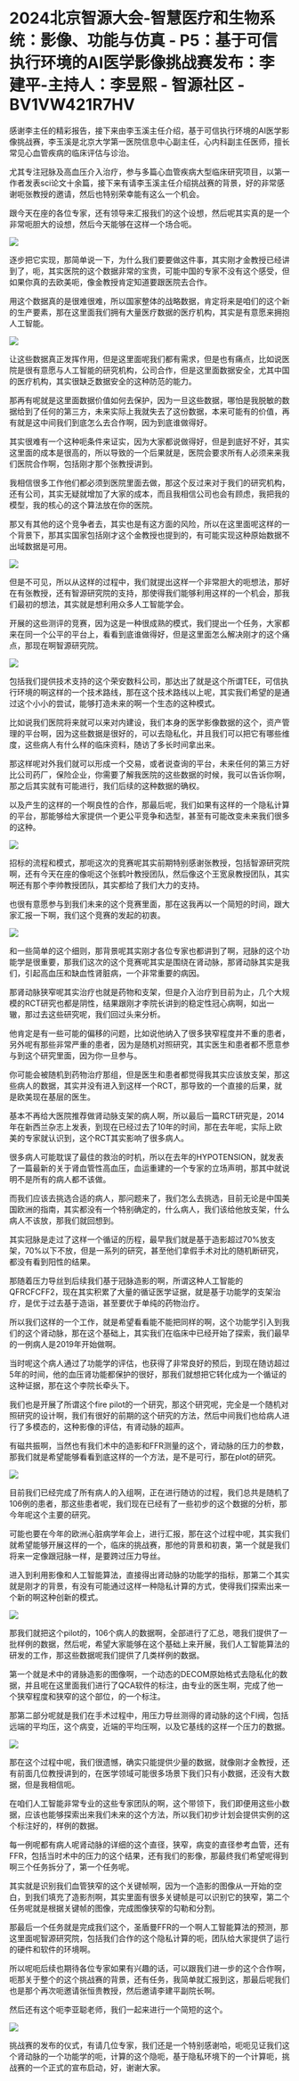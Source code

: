 # 2024北京智源大会-智慧医疗和生物系统：影像、功能与仿真 - P5：基于可信执行环境的AI医学影像挑战赛发布：李建平-主持人：李昱熙 - 智源社区 - BV1VW421R7HV

感谢李主任的精彩报告，接下来由李玉溪主任介绍，基于可信执行环境的AI医学影像挑战赛，李玉溪是北京大学第一医院信息中心副主任，心内科副主任医师，擅长常见心血管疾病的临床评估与诊治。

尤其专注冠脉及高血压介入治疗，参与多篇心血管疾病大型临床研究项目，以第一作者发表sci论文十余篇，接下来有请李玉溪主任介绍挑战赛的背景，好的非常感谢呃张教授的邀请，然后也特别荣幸能有这么一个机会。

跟今天在座的各位专家，还有领导来汇报我们的这个设想，然后呢其实真的是一个非常呃胆大的设想，然后今天能够在这样一个场合呃。



![](img/66e81bc75d2b18855f82878fea103b95_1.png)

逐步把它实现，那简单说一下，为什么我们要要做这件事，其实刚才金教授已经讲到了，呃，其实医院的这个数据非常的宝贵，可能中国的专家不没有这个感受，但如果你真的去欧美呃，像金教授肯定知道要跟医院去合作。

用这个数据真的是很难很难，所以国家整体的战略数据，肯定将来是咱们的这个新的生产要素，那在这里面我们拥有大量医疗数据的医疗机构，其实是有意愿来拥抱人工智能。



![](img/66e81bc75d2b18855f82878fea103b95_3.png)

让这些数据真正发挥作用，但是这里面呢我们都有需求，但是也有痛点，比如说医院是很有意愿与人工智能的研究机构，公司合作，但是这里面数据安全，尤其中国的医疗机构，其实很缺乏数据安全的这种防范的能力。

那再有呢就是这里面数据价值如何去保护，因为一旦这些数据，哪怕是我脱敏的数据给到了任何的第三方，未来实际上我就失去了这份数据，本来可能有的价值，再有就是这中间我们到底怎么去合作啊，因为到底谁做得好。

其实很难有一个这种呃条件来证实，因为大家都说做得好，但是到底好不好，其实这里面的成本是很高的，所以导致的一个后果就是，医院会要求所有人必须来来我们医院合作啊，包括刚才那个张教授讲到。

我相信很多工作他们都必须到医院里面去做，那这个反过来对于我们的研究机构，还有公司，其实无疑就增加了大家的成本，而且我相信公司也会有顾虑，我把我的模型，我的核心的这个算法放在你的医院。

那又有其他的这个竞争者去，其实也是有这方面的风险，所以在这里面呢这样的一个背景下，那其实国家包括刚才这个金教授也提到的，有可能实现这种原始数据不出域数据是可用。



![](img/66e81bc75d2b18855f82878fea103b95_5.png)

但是不可见，所以从这样的过程中，我们就提出这样一个非常胆大的呃想法，那好在有张教授，还有智源研究院的支持，那使得我们能够利用这样的一个机会，那我们最初的想法，其实就是想利用众多人工智能学会。

开展的这些测评的竞赛，因为这是一种很成熟的模式，我们提出一个任务，大家都来在同一个公平的平台上，看看到底谁做得好，但是这里面怎么解决刚才的这个痛点，那现在啊智源研究院。



![](img/66e81bc75d2b18855f82878fea103b95_7.png)

包括我们提供技术支持的这个荣安数科公司，那达出了就是这个所谓TEE，可信执行环境的啊这样的一个技术路线，那在这个技术路线以上呢，其实我们希望的是通过这个小小的尝试，能够打造未来的啊一个生态的这种模式。

比如说我们医院将来就可以来对内建设，我们本身的医学影像数据的这个，资产管理的平台啊，因为这些数据是很好的，可以去隐私化，并且我们可以把它有哪些维度，这些病人有什么样的临床资料，随访了多长时间拿出来。

那这样呢对外我们就可以形成一个交易，或者说查询的平台，未来任何的第三方好比公司药厂，保险企业，你需要了解我医院的这些数据的时候，我可以告诉你啊，那之后其实就有可能进行，我们后续的这种数据的确权。

以及产生的这样的一个啊良性的合作，那最后呢，我们如果有这样的一个隐私计算的平台，那能够给大家提供一个更公平竞争和选型，甚至有可能改变未来我们很多的这种。



![](img/66e81bc75d2b18855f82878fea103b95_9.png)

招标的流程和模式，那呃这次的竞赛呢其实前期特别感谢张教授，包括智源研究院啊，还有今天在座的像呃这个张鹤叶教授团队，然后像这个王宽泉教授团队，其实啊还有那个李帅教授团队，其实都给了我们大力的支持。

也很有意愿参与到我们未来的这个竞赛里面，那在这我再以一个简短的时间，跟大家汇报一下啊，我们这个竞赛的发起的初衷。



![](img/66e81bc75d2b18855f82878fea103b95_11.png)

和一些简单的这个细则，那背景呢其实刚才各位专家也都讲到了啊，冠脉的这个功能学是很重要，那我们这次的这个竞赛呢其实是围绕在肾动脉，那肾动脉其实是我们，引起高血压和缺血性肾脏病，一个非常重要的病因。

那肾动脉狭窄呢其实治疗也就是药物和支架，但是介入治疗到目前为止，几个大规模的RCT研究也都是阴性，结果跟刚才李院长讲到的稳定性冠心病啊，如出一辙，那过去这些研究呢，我们回过头来分析。

他肯定是有一些可能的偏移的问题，比如说他纳入了很多狭窄程度并不重的患者，另外呢有那些非常严重的患者，因为是随机对照研究，其实医生和患者都不愿意参与到这个研究里面，因为你一旦参与。

你可能会被随机到药物治疗那组，但是医生和患者都觉得我其实应该放支架，那这些病人的数据，其实并没有进入到这样一个RCT，那导致的一个直接的后果，就是欧美现在基层的医生。

基本不再给大医院推荐做肾动脉支架的病人啊，所以最后一篇RCT研究是，2014年在新西兰杂志上发表，到现在已经过去了10年的时间，那在去年呢，实际上欧美的专家就认识到，这个RCT其实影响了很多病人。

很多病人可能耽误了最佳的救治的时机，所以在去年的HYPOTENSION，就发表了一篇最新的关于肾血管性高血压，血运重建的一个专家的立场声明，那其中就说明不是所有的病人都不该做。

而我们应该去挑选合适的病人，那问题来了，我们怎么去挑选，目前无论是中国美国欧洲的指南，其实都没有一个特别确定的，什么病人，我们该给他放支架，什么病人不该放，那我们就回想到。

其实冠脉是走过了这样一个循证的历程，最早我们就是基于造影超过70%放支架，70%以下不放，但是一系列的研究，甚至他们拿假手术对比的随机断研究，都没有看到阳性的结果。

那随着压力导丝到后续我们基于冠脉造影的啊，所谓这种人工智能的QFRCFCFF2，现在其实积累了大量的循证医学证据，就是基于功能学的支架治疗，是优于过去基于造诣，甚至要优于单纯的药物治疗。

所以我们这样的一个工作，就是希望看看能不能把同样的啊，这个功能学引入到我们的这个肾动脉，那在这个基础上，其实我们在临床中已经开始了探索，我们最早的一例病人是2019年开始做啊。

当时呢这个病人通过了功能学的评估，也获得了非常良好的预后，到现在随访超过5年的时间，他的血压肾功能都保护的很好，那我们就想把它转化成为一个循证的这种证据，那在这个李院长牵头下。

我们也是开展了所谓这个fire pilot的一个研究，那这个研究呢，完全是一个随机对照研究的设计啊，我们有很好的前期的这个研究的方法，然后中间我们也给病人进行了多模态的，这种影像的评估，有肾动脉的超声。

有磁共振啊，当然也有我们术中的造影和FFR测量的这个，肾动脉的压力的参数，那我们就是希望能够看看到底这样的一个方法，是不是可行，那在plot的研究。



![](img/66e81bc75d2b18855f82878fea103b95_13.png)

目前我们已经完成了所有病人的入组啊，正在进行随访的过程，我们总共是随机了106例的患者，那这些患者呢，我们现在已经有了一些初步的这个数据的分析，那今年呢这个主要的研究。

可能也要在今年的欧洲心脏病学年会上，进行汇报，那在这个过程中呢，其实我们就希望能够开展这样的一个，临床的挑战赛，那他的背景和初衷，第一个就是我们将来一定像跟冠脉一样，是要跨过压力导丝。

进入到利用影像和人工智能算法，直接得出肾动脉的功能学的指标，那第二个其实就是刚才的背景，有没有可能通过这样一种隐私计算的方式，使得我们探索出来一个新的啊这种创新的模式。



![](img/66e81bc75d2b18855f82878fea103b95_15.png)

那我们就把这个pilot的，106个病人的数据啊，全部进行了汇总，嗯我们提供了一批样例的数据，然后呢，希望大家能够在这个基础上来开展，我们人工智能算法的研发的工作，那这些数据呢我们提供了几类样例的数据。

第一个就是术中的肾脉造影的图像啊，一个动态的DECOM原始格式去隐私化的数据，并且呢在这里面我们进行了QCA软件的标注，由专业的医生啊，完成了他一个狭窄程度和狭窄的这个部位，的一个标注。

那第二部分呢就是我们在手术过程中，用压力导丝测得的肾动脉的这个FI阀，包括远端的平均压，这个病变，近端的平均压啊，以及它基线的这样一个压力的数据。



![](img/66e81bc75d2b18855f82878fea103b95_17.png)

那在这个过程中呢，我们很遗憾，确实只能提供少量的数据，就像刚才金教授，还有前面几位教授讲到的，在医学领域可能很多场景下我们只有小数据，还没有大数据，但是我相信呃。

在咱们人工智能非常专业的这些专家团队的啊，这个带领下，我们即便用这些小数据，应该也能够探索出来我们未来的这个方法，所以我们初步计划会提供实例的这个标注好的，样例的数据。

每一例呢都有病人呢肾动脉的详细的这个直径，狭窄，病变的直径参考血管，还有FFR，包括当时术中的压力的这个结果，还有我们的影像，那最终我们希望呢得到啊三个任务拆分了，第一个任务呢。

其实就是识别我们血管狭窄的这个关键帧啊，因为一个造影的图像从一开始的空白，到我们填充了造影剂啊，其实里面有很多关键帧是可以识别它的狭窄，第二个任务呢就是根据关键帧的图像，完成图像狭窄的勾勒和分割。

那最后一个任务就是完成我们这个，圣盾曼FFR的一个啊人工智能算法的预测，那这里面呢智源研究院，包括我们合作的这个隐私计算的呃，团队给大家提供了运行的硬件和软件的环境啊。

所以呢呃后续也期待各位专家如果有兴趣的话，可以跟我们进一步的这个合作啊，呃那关于整个的这个挑战赛的背景，还有任务，我简单就汇报到这，那最后呢我们也是那个再次呃邀请张恒贵教授，然后邀请李建平副院长啊。

然后还有这个呃李亚聪老师，我们一起来进行一个简短的这个。

![](img/66e81bc75d2b18855f82878fea103b95_19.png)

挑战赛的发布的仪式，有请几位专家，我们还是一个特别感谢哈，呃呃见证我们这个肾动脉的一个功能学的呃，计算的这个隐呃，基于隐私环境下的一个计算呃，挑战赛的一个正式的宣布启动，好，谢谢大家。

